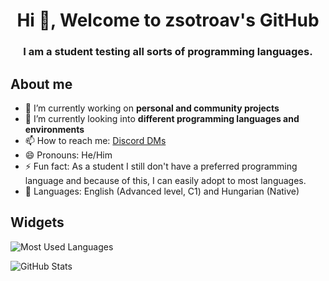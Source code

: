 <h1 align="center">Hi 👋, Welcome to zsotroav's GitHub</h1>
<h3 align="center">I am a student testing all sorts of programming languages.</h3>

<h2>About me</h2>

- 🔭 I’m currently working on **personal and community projects**
- 🌱 I’m currently looking into **different programming languages and environments**
- 📫 How to reach me: [Discord DMs](https://discord.com/users/389315198391025666)
- 😄 Pronouns: He/Him
- ⚡ Fun fact: As a student I still don't have a preferred programming language and because of this, I can easily adopt to most languages.
- 💬 Languages: English (Advanced level, C1) and Hungarian (Native)

<h2>Widgets</h2>

<p><img align="center" src="https://github-readme-stats.vercel.app/api/top-langs?username=zsotroav&show_icons=true&theme=dark&locale=en&layout=compact" alt="Most Used Languages" /></p>

<p><img align="center" src="https://github-readme-stats.vercel.app/api?username=zsotroav&show_icons=true&theme=dark&locale=en" alt="GitHub Stats" /></p>
